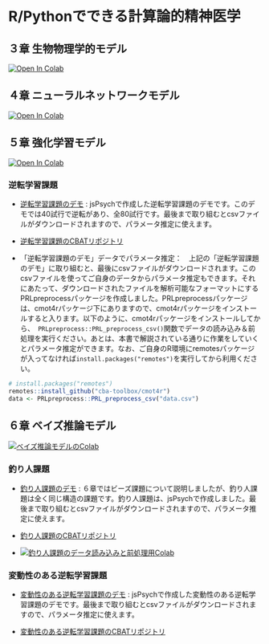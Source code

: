# R/Pythonでできる計算論的精神医学

## ３章 生物物理学的モデル
[![Open In Colab](https://colab.research.google.com/assets/colab-badge.svg)](https://colab.research.google.com/github/CPcolloquium/cp_programming_book/blob/main/3_Biophysical-model/3_Biophysical-model.ipynb)


## ４章 ニューラルネットワークモデル
[![Open In Colab](https://colab.research.google.com/assets/colab-badge.svg)](https://colab.research.google.com/github/CPcolloquium/cp_programming_book/blob/main/4_Neural-network-model/4_Neural-network-model.ipynb)

## ５章 強化学習モデル
[![Open In Colab](https://colab.research.google.com/assets/colab-badge.svg)](https://colab.research.google.com/github/CPcolloquium/cp_programming_book/blob/main/5_Reinforcement-learing-model.ipynb)

### 逆転学習課題
- [逆転学習課題のデモ](https://cba-toolbox.github.io/probabilistic-reversal-learning-task/demo_probabilistic-reversal-learning.html) : jsPsychで作成した逆転学習課題のデモです。このデモでは40試行で逆転があり、全80試行です。最後まで取り組むとcsvファイルがダウンロードされますので、パラメータ推定に使えます。

- [逆転学習課題のCBATリポジトリ](https://github.com/cba-toolbox/probabilistic-reversal-learning-task)

- 「逆転学習課題のデモ」データでパラメータ推定：　上記の「逆転学習課題のデモ」に取り組むと、最後にcsvファイルがダウンロードされます。このcsvファイルを使ってご自身のデータからパラメータ推定もできます。それにあたって、ダウンロードされたファイルを解析可能なフォーマットにするPRLpreprocessパッケージを作成しました。PRLpreprocessパッケージは、cmot4rパッケージ下にありますので、cmot4rパッケージをインストールすると入ります。以下のように、cmot4rパッケージをインストールしてから、` PRLpreprocess::PRL_preprocess_csv()`関数でデータの読み込み＆前処理を実行ください。あとは、本書で解説されている通りに作業をしていくとパラメータ推定ができます。なお、ご自身のR環境にremotesパッケージが入ってなければ`install.packages("remotes")`を実行してから利用ください。

``` r
# install.packages("remotes")
remotes::install_github("cba-toolbox/cmot4r")
data <- PRLpreprocess::PRL_preprocess_csv("data.csv")
```

## ６章 ベイズ推論モデル
[![ベイズ推論モデルのColab](https://colab.research.google.com/assets/colab-badge.svg)](https://colab.research.google.com/github/CPcolloquium/cp_programming_book/blob/main/6_Bayesian-inference-model.ipynb)

### 釣り人課題
- [釣り人課題のデモ](https://cba-toolbox.github.io/fisherman-task/demo_fisherman-task.html) : ６章ではビーズ課題について説明しましたが、釣り人課題は全く同じ構造の課題です。釣り人課題は、jsPsychで作成しました。最後まで取り組むとcsvファイルがダウンロードされますので、パラメータ推定に使えます。

- [釣り人課題のCBATリポジトリ](https://github.com/cba-toolbox/fisherman-task)

- [![釣り人課題のデータ読み込みと前処理用Colab](https://colab.research.google.com/assets/colab-badge.svg)](https://colab.research.google.com/github/CPcolloquium/cp_programming_book/blob/main/6_Bayesian-inference-model/preprocess_fisherman_task_data.ipynb)


### 変動性のある逆転学習課題
- [変動性のある逆転学習課題のデモ](https://cba-toolbox.github.io/volatile-probabilistic-reversal-learning-task/demo_volatile-probabilistic-reversal-learning.html) : jsPsychで作成した変動性のある逆転学習課題のデモです。最後まで取り組むとcsvファイルがダウンロードされますので、パラメータ推定に使えます。

- [変動性のある逆転学習課題のCBATリポジトリ](https://github.com/cba-toolbox/volatile-probabilistic-reversal-learning-task)



